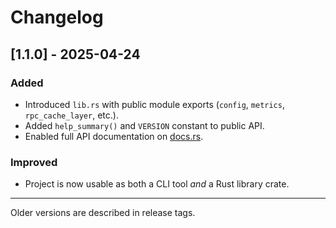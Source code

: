 # Changelog

## [1.1.0] - 2025-04-24

### Added
- Introduced `lib.rs` with public module exports (`config`, `metrics`, `rpc_cache_layer`, etc.).
- Added `help_summary()` and `VERSION` constant to public API.
- Enabled full API documentation on [docs.rs](https://docs.rs/solana-validator-optimizer).

### Improved
- Project is now usable as both a CLI tool *and* a Rust library crate.

---

Older versions are described in release tags.

